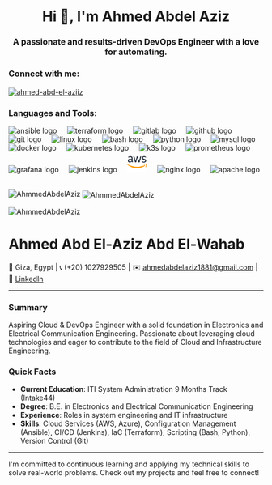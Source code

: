 <h1 align="center">Hi 👋, I'm Ahmed Abdel Aziz</h1>
<h3 align="center">A passionate and results-driven DevOps Engineer with a love for automating.</h3>

<h3 align="left">Connect with me:</h3>
<p align="left">
<a href="https://linkedin.com/in/ahmed-abd-el-aziiz" target="blank"><img align="center" src="https://raw.githubusercontent.com/rahuldkjain/github-profile-readme-generator/master/src/images/icons/Social/linked-in-alt.svg" alt="ahmed-abd-el-aziiz" height="30" width="40" /></a>
</p>

<h3 align="left">Languages and Tools:</h3>
<div align="left">
  <img src="https://cdn.jsdelivr.net/gh/devicons/devicon/icons/ansible/ansible-original.svg" height="40" alt="ansible logo"  />
  <img width="12" />
  <img src="https://cdn.jsdelivr.net/gh/devicons/devicon/icons/terraform/terraform-original.svg" height="40" alt="terraform logo"  />
  <img width="12" />
  <img src="https://cdn.jsdelivr.net/gh/devicons/devicon/icons/gitlab/gitlab-original.svg" height="40" alt="gitlab logo"  />
  <img width="12" />
  <img src="https://cdn.jsdelivr.net/gh/devicons/devicon/icons/github/github-original.svg" height="40" alt="github logo"  />
  <img width="12" />
  <img src="https://cdn.jsdelivr.net/gh/devicons/devicon/icons/git/git-original.svg" height="40" alt="git logo"  />
  <img width="12" />
  <img src="https://cdn.jsdelivr.net/gh/devicons/devicon/icons/linux/linux-original.svg" height="40" alt="linux logo"  />
  <img width="12" />
  <img src="https://cdn.jsdelivr.net/gh/devicons/devicon/icons/bash/bash-original.svg" height="40" alt="bash logo"  />
  <img width="12" />
  <img src="https://cdn.jsdelivr.net/gh/devicons/devicon/icons/python/python-original.svg" height="40" alt="python logo"  />
  <img width="12" />
  <img src="https://cdn.jsdelivr.net/gh/devicons/devicon/icons/mysql/mysql-original.svg" height="40" alt="mysql logo"  />
  <img width="12" />
  <img src="https://cdn.jsdelivr.net/gh/devicons/devicon/icons/docker/docker-original.svg" height="40" alt="docker logo"  />
  <img width="12" />
  <img src="https://cdn.jsdelivr.net/gh/devicons/devicon/icons/kubernetes/kubernetes-plain.svg" height="40" alt="kubernetes logo"  />
  <img width="12" />
  <img src="https://cdn.jsdelivr.net/gh/devicons/devicon/icons/k3s/k3s-original.svg" height="40" alt="k3s logo"  />
  <img width="12" />
  <img src="https://cdn.jsdelivr.net/gh/devicons/devicon/icons/prometheus/prometheus-original.svg" height="40" alt="prometheus logo"  />
  <img width="12" />
  <img src="https://cdn.jsdelivr.net/gh/devicons/devicon/icons/grafana/grafana-original.svg" height="40" alt="grafana logo"  />
  <img width="12" />
  <img src="https://cdn.jsdelivr.net/gh/devicons/devicon/icons/jenkins/jenkins-line.svg" height="40" alt="jenkins logo"  />
  <img width="12" />
  <img src="https://raw.githubusercontent.com/devicons/devicon/master/icons/amazonwebservices/amazonwebservices-original-wordmark.svg" height="40" alt="amazonwebservices logo"  />
  <img width="12" />
  <img src="https://cdn.jsdelivr.net/gh/devicons/devicon/icons/nginx/nginx-original.svg" height="40" alt="nginx logo"  />
  <img width="12" />
  <img src="https://cdn.jsdelivr.net/gh/devicons/devicon/icons/apache/apache-original.svg" height="40" alt="apache logo"  />
  <img width="12" />
</div>

<p><img align="left" src="https://github-readme-stats.vercel.app/api/top-langs?username=AhmmedAbdelAziz&show_icons=true&locale=en&layout=compact" alt="AhmmedAbdelAziz" /></p>

<p>&nbsp;<img align="center" src="https://github-readme-stats.vercel.app/api?username=AhmmedAbdelAziz&show_icons=true&locale=en" alt="AhmmedAbdelAziz" /></p>

<p><img align="center" src="https://github-readme-streak-stats.herokuapp.com/?user=AhmmedAbdelAziz&" alt="AhmmedAbdelAziz" /></p>

# Ahmed Abd El-Aziz Abd El-Wahab

📍 Giza, Egypt | 📞 (+20) 1027929505 | ✉️ ahmedabdelaziz1881@gmail.com | 🔗 [LinkedIn](https://www.linkedin.com/in/ahmed-abd-el-aziiz/)

---

### Summary
Aspiring Cloud & DevOps Engineer with a solid foundation in Electronics and Electrical Communication Engineering. Passionate about leveraging cloud technologies and eager to contribute to the field of Cloud and Infrastructure Engineering.

### Quick Facts
- **Current Education**: ITI System Administration 9 Months Track (Intake44)
- **Degree**: B.E. in Electronics and Electrical Communication Engineering
- **Experience**: Roles in system engineering and IT infrastructure
- **Skills**: Cloud Services (AWS, Azure), Configuration Management (Ansible), CI/CD (Jenkins), IaC (Terraform), Scripting (Bash, Python), Version Control (Git)

---

I'm committed to continuous learning and applying my technical skills to solve real-world problems. Check out my projects and feel free to connect!
